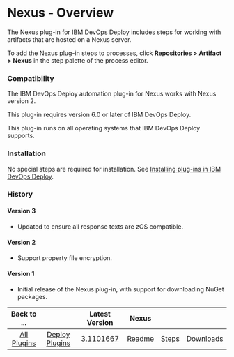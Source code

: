 
# Nexus - Overview

The Nexus plug-in for IBM DevOps Deploy includes steps for working with artifacts that are hosted on a Nexus server.

To add the Nexus plug-in steps to processes, click **Repositories > Artifact > Nexus** in the step palette of the process editor.

### Compatibility

The IBM DevOps Deploy automation plug-in for Nexus works with Nexus version 2.

This plug-in requires version 6.0 or later of IBM DevOps Deploy.

This plug-in runs on all operating systems that IBM DevOps Deploy supports.

### Installation

No special steps are required for installation. See [Installing plug-ins in IBM DevOps Deploy](https://community.ibm.com/community/user/wasdevops/blogs/laurel-dickson-bull1/2022/06/13/install-plugins "Installing plug-ins in IBM DevOps Deploy").

### History

#### Version 3

* Updated to ensure all response texts are zOS compatible.

#### Version 2

* Support property file encryption.

#### Version 1

* Initial release of the Nexus plug-in, with support for downloading NuGet packages.

|Back to ...||Latest Version|Nexus |||
| :---: | :---: | :---: | :---: | :---: | :---: |
|[All Plugins](../../index.md)|[Deploy Plugins](../README.md)|[3.1101667](https://raw.githubusercontent.com/UrbanCode/IBM-UCD-PLUGINS/main/files/nexus/Nexus-3.1101667.zip)|[Readme](README.md)|[Steps](steps.md)|[Downloads](downloads.md)|
